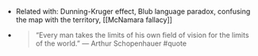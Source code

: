 - Related with: Dunning-Kruger effect, Blub language paradox, confusing the map with the territory, [[McNamara fallacy]]
- > “Every man takes the limits of his own field of vision for the limits of the world.” — Arthur Schopenhauer #quote